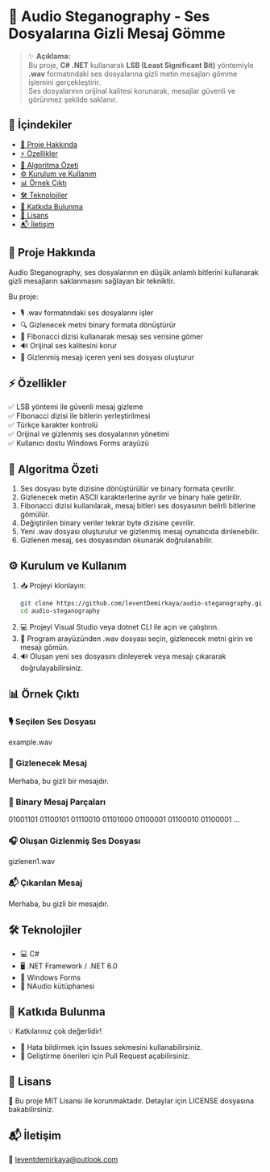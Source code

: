 # 🎵 Audio Steganography - Ses Dosyalarına Gizli Mesaj Gömme

> ✨ **Açıklama:**  
> Bu proje, **C# .NET** kullanarak **LSB (Least Significant Bit)** yöntemiyle **.wav** formatındaki ses dosyalarına gizli metin mesajları gömme işlemini gerçekleştirir.  
> Ses dosyalarının orijinal kalitesi korunarak, mesajlar güvenli ve görünmez şekilde saklanır.

## 📑 İçindekiler  
- [📜 Proje Hakkında](#proje-hakkinda)  
- [⚡ Özellikler](#ozellikler)  
- [🧩 Algoritma Özeti](#algoritma-özeti)  
- [⚙️ Kurulum ve Kullanım](#kurulum-ve-kullanim)  
- [📊 Örnek Çıktı](#ornek-cikti)  
- [🛠 Teknolojiler](#teknolojiler)  
- [🤝 Katkıda Bulunma](#katkida-bulunma)  
- [📄 Lisans](#lisans)  
- [📬 İletişim](#iletisim)

<a id="proje-hakkinda"></a>
## 📜 Proje Hakkında  
Audio Steganography, ses dosyalarının en düşük anlamlı bitlerini kullanarak gizli mesajların saklanmasını sağlayan bir tekniktir.  

Bu proje:  
- 🎙️ .wav formatındaki ses dosyalarını işler  
- 🔍 Gizlenecek metni binary formata dönüştürür  
- 🌿 Fibonacci dizisi kullanarak mesajı ses verisine gömer  
- 🔊 Orijinal ses kalitesini korur  
- 📂 Gizlenmiş mesajı içeren yeni ses dosyası oluşturur

<a id="ozellikler"></a>
## ⚡ Özellikler  
✅ LSB yöntemi ile güvenli mesaj gizleme  
✅ Fibonacci dizisi ile bitlerin yerleştirilmesi  
✅ Türkçe karakter kontrolü  
✅ Orijinal ve gizlenmiş ses dosyalarının yönetimi  
✅ Kullanıcı dostu Windows Forms arayüzü

<a id="algoritma-özeti"></a>
## 🧩 Algoritma Özeti  
1. Ses dosyası byte dizisine dönüştürülür ve binary formata çevrilir.  
2. Gizlenecek metin ASCII karakterlerine ayrılır ve binary hale getirilir.  
3. Fibonacci dizisi kullanılarak, mesaj bitleri ses dosyasının belirli bitlerine gömülür.  
4. Değiştirilen binary veriler tekrar byte dizisine çevrilir.  
5. Yeni .wav dosyası oluşturulur ve gizlenmiş mesaj oynatıcıda dinlenebilir.  
6. Gizlenen mesaj, ses dosyasından okunarak doğrulanabilir.

<a id="kurulum-ve-kullanim"></a>
## ⚙️ Kurulum ve Kullanım  
1. 📥 Projeyi klonlayın:  
   ```bash
   git clone https://github.com/leventDemirkaya/audio-steganography.git
   cd audio-steganography
   
2. 💻 Projeyi Visual Studio veya dotnet CLI ile açın ve çalıştırın.
3. 🎵 Program arayüzünden .wav dosyası seçin, gizlenecek metni girin ve mesajı gömün.
4. 🔊 Oluşan yeni ses dosyasını dinleyerek veya mesajı çıkararak doğrulayabilirsiniz.

<a id="ornek-cikti"></a>
## 📊 Örnek Çıktı
### 🎙️ Seçilen Ses Dosyası
example.wav

### 📝 Gizlenecek Mesaj
Merhaba, bu gizli bir mesajdır.

### 🔢 Binary Mesaj Parçaları
01001101 01100101 01110010 01101000 01100001 01100010 01100001 ...

### 🎧 Oluşan Gizlenmiş Ses Dosyası
gizlenen1.wav

### 📬 Çıkarılan Mesaj
Merhaba, bu gizli bir mesajdır.

<a id="teknolojiler"></a>
## 🛠 Teknolojiler
- 💻 C#
- 🖥 .NET Framework / .NET 6.0
- 🎨 Windows Forms
- 🎵 NAudio kütüphanesi

<a id="katkida-bulunma"></a>
## 🤝 Katkıda Bulunma
💡 Katkılarınız çok değerlidir!
- 🐛 Hata bildirmek için Issues sekmesini kullanabilirsiniz.
- 🚀 Geliştirme önerileri için Pull Request açabilirsiniz.

<a id="lisans"></a>
## 📄 Lisans
📝 Bu proje MIT Lisansı ile korunmaktadır. Detaylar için LICENSE dosyasına bakabilirsiniz.

<a id="iletisim"></a>
## 📬 İletişim
📧 leventdemirkaya@outlook.com
